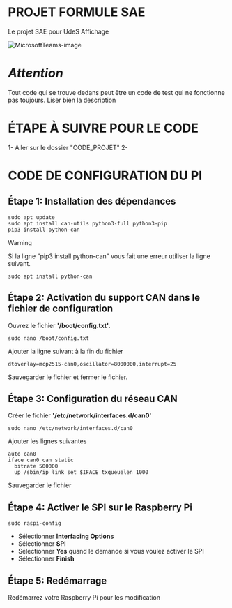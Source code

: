 # PROJET FORMULE SAE
Le projet SAE pour UdeS Affichage

![MicrosoftTeams-image](https://github.com/FelixAntoine0708/projet_Formule_SAE_A2023/assets/89605334/e4b2d43c-1281-4deb-957f-f0b4dd0a961f)


# ***Attention*** 
Tout code qui se trouve dedans peut être un code de test qui ne fonctionne pas toujours. Liser bien la description

# ÉTAPE À SUIVRE POUR LE CODE
1- Aller sur le dossier "CODE_PROJET"
2-

# CODE DE CONFIGURATION DU PI  

## Étape 1: Installation des dépendances
```
sudo apt update
sudo apt install can-utils python3-full python3-pip
pip3 install python-can
```
> [!WARNING]
> Si la ligne "pip3 install python-can" vous fait une erreur utiliser la ligne suivant.
> ```
> sudo apt install python-can
> ```

## Étape 2: Activation du support CAN dans le fichier de configuration
Ouvrez le fichier **'/boot/config.txt'**. 
```
sudo nano /boot/config.txt
```
Ajouter la ligne suivant à la fin du fichier
```
dtoverlay=mcp2515-can0,oscillator=8000000,interrupt=25
```
Sauvegarder le fichier et fermer le fichier.

## Étape 3: Configuration du réseau CAN
Créer le fichier **'/etc/network/interfaces.d/can0'**
```
sudo nano /etc/network/interfaces.d/can0
```
Ajouter les lignes suivantes
```
auto can0
iface can0 can static
  bitrate 500000
  up /sbin/ip link set $IFACE txqueuelen 1000
```
Sauvegarder le fichier

## Étape 4: Activer le SPI sur le Raspberry Pi
```
sudo raspi-config
```
* Sélectionner **Interfacing Options**
* Sélectionner **SPI**
* Sélectionner **Yes** quand le demande si vous voulez activer le SPI
* Sélectionner **Finish**

## Étape 5: Redémarrage
Redémarrez votre Raspberry Pi pour les modification

